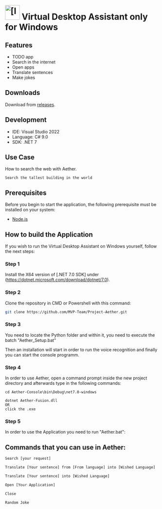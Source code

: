 # <img src="Aether GUI/GUI-Frontend-Avalonia/GUI/Assets/aet.ico" alt="[logo]" width="48"/> Virtual Desktop Assistant only for Windows

## Features

- TODO app
- Search in the internet
- Open apps
- Translate sentences
- Make jokes

## Downloads

Download from [releases](https://github.com/MVP-Team/Project-Aether/releases).

## Development

- IDE: Visual Studio 2022
- Language: C# 9.0
- SDK: .NET 7

## Use Case

How to search the web with Aether.

```
Search the tallest building in the world
```

## Prerequisites

Before you begin to start the application, the following prerequisite must be installed on your system:

- [Node.js](https://nodejs.org/dist/v18.13.0/node-v18.13.0-x64.msi)

## How to build the Application

If you wish to run the Virtual Desktop Assistant on Windows yourself, follow the next steps:

### Step 1

Install the X64 version of [.NET 7.0 SDK] under (https://dotnet.microsoft.com/download/dotnet/7.0).

### Step 2

Clone the repository in CMD or Powershell with this command:

```bash
git clone https://github.com/MVP-Team/Project-Aether.git
```

### Step 3

You need to locate the Python folder and within it, you need to execute the batch "Aether_Setup.bat"

Then an installation will start in order to run the voice recognition and finally you can start the console programm.

### Step 4

In order to use Aether, open a command prompt inside the new project directory and afterwards type in the following commands:

```
cd Aether-Console\bin\Debug\net7.0-windows

dotnet Aether-Fusion.dll
OR
click the .exe
``` 

### Step 5
In order to use the Application you need to run "Aether.bat":


## Commands that you can use in Aether:

```bash
Search [your request]

Translate [Your sentence] from [From language] into [Wished Language]

Translate [Your sentence] into [Wished Language]

Open [Your Application]

Close

Random Joke
```
